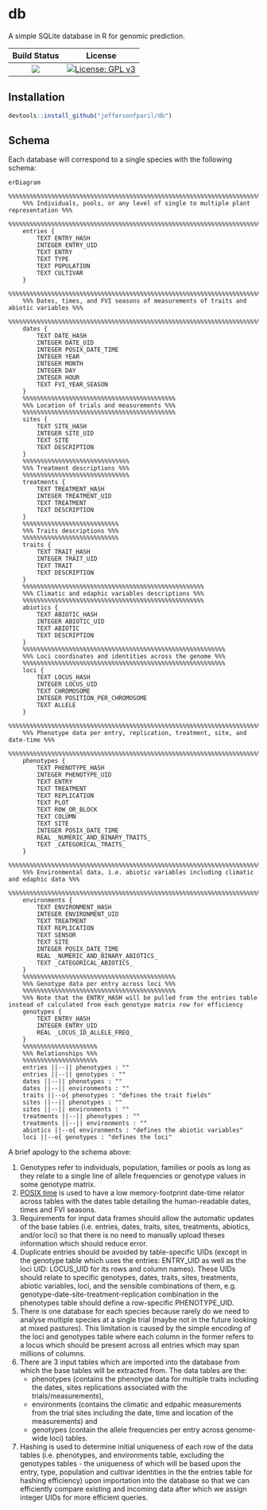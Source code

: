 # db

A simple SQLite database in R for genomic prediction.

|**Build Status**|**License**|
|:--------------:|:---------:|
| <a href="https://github.com/jeffersonfparil/db/actions"><img src="https://github.com/jeffersonfparil/db/actions/workflows/r.yml/badge.svg"></a> | [![License: GPL v3](https://img.shields.io/badge/License-GPLv3-blue.svg)](https://www.gnu.org/licenses/gpl-3.0) |


## Installation

```R
devtools::install_github("jeffersonfparil/db")
```

## Schema

Each database will correspond to a single species with the following schema:

```mermaid
erDiagram
    %%%%%%%%%%%%%%%%%%%%%%%%%%%%%%%%%%%%%%%%%%%%%%%%%%%%%%%%%%%%%%%%%%%%%%%%%%%%%%%%%%%
    %%% Individuals, pools, or any level of single to multiple plant representation %%%
    %%%%%%%%%%%%%%%%%%%%%%%%%%%%%%%%%%%%%%%%%%%%%%%%%%%%%%%%%%%%%%%%%%%%%%%%%%%%%%%%%%%
    entries {
        TEXT ENTRY_HASH
        INTEGER ENTRY_UID
        TEXT ENTRY
        TEXT TYPE
        TEXT POPULATION
        TEXT CULTIVAR
    }
    %%%%%%%%%%%%%%%%%%%%%%%%%%%%%%%%%%%%%%%%%%%%%%%%%%%%%%%%%%%%%%%%%%%%%%%%%%%%%%%%%%%%%
    %%% Dates, times, and FVI seasons of measurements of traits and abiotic variables %%%
    %%%%%%%%%%%%%%%%%%%%%%%%%%%%%%%%%%%%%%%%%%%%%%%%%%%%%%%%%%%%%%%%%%%%%%%%%%%%%%%%%%%%%
    dates {
        TEXT DATE_HASH
        INTEGER DATE_UID
        INTEGER POSIX_DATE_TIME
        INTEGER YEAR
        INTEGER MONTH
        INTEGER DAY
        INTEGER HOUR
        TEXT FVI_YEAR_SEASON
    }
    %%%%%%%%%%%%%%%%%%%%%%%%%%%%%%%%%%%%%%%%%%%
    %%% Location of trials and measurements %%%
    %%%%%%%%%%%%%%%%%%%%%%%%%%%%%%%%%%%%%%%%%%%
    sites {
        TEXT SITE_HASH
        INTEGER SITE_UID
        TEXT SITE
        TEXT DESCRIPTION
    }
    %%%%%%%%%%%%%%%%%%%%%%%%%%%%%%
    %%% Treatment descriptions %%%
    %%%%%%%%%%%%%%%%%%%%%%%%%%%%%%
    treatments {
        TEXT TREATMENT_HASH
        INTEGER TREATMENT_UID
        TEXT TREATMENT
        TEXT DESCRIPTION
    }
    %%%%%%%%%%%%%%%%%%%%%%%%%%%
    %%% Traits descriptions %%%
    %%%%%%%%%%%%%%%%%%%%%%%%%%%
    traits {
        TEXT TRAIT_HASH
        INTEGER TRAIT_UID
        TEXT TRAIT
        TEXT DESCRIPTION
    }
    %%%%%%%%%%%%%%%%%%%%%%%%%%%%%%%%%%%%%%%%%%%%%%%%%%%
    %%% Climatic and edaphic variables descriptions %%%
    %%%%%%%%%%%%%%%%%%%%%%%%%%%%%%%%%%%%%%%%%%%%%%%%%%%
    abiotics {
        TEXT ABIOTIC_HASH
        INTEGER ABIOTIC_UID
        TEXT ABIOTIC
        TEXT DESCRIPTION
    }
    %%%%%%%%%%%%%%%%%%%%%%%%%%%%%%%%%%%%%%%%%%%%%%%%%%%%%%%%%
    %%% Loci coordinates and identities across the genome %%%
    %%%%%%%%%%%%%%%%%%%%%%%%%%%%%%%%%%%%%%%%%%%%%%%%%%%%%%%%%
    loci {
        TEXT LOCUS_HASH
        INTEGER LOCUS_UID
        TEXT CHROMOSOME
        INTEGER POSITION_PER_CHROMOSOME
        TEXT ALLELE
    }
    %%%%%%%%%%%%%%%%%%%%%%%%%%%%%%%%%%%%%%%%%%%%%%%%%%%%%%%%%%%%%%%%%%%%%%%%%%%%%
    %%% Phenotype data per entry, replication, treatment, site, and date-time %%%
    %%%%%%%%%%%%%%%%%%%%%%%%%%%%%%%%%%%%%%%%%%%%%%%%%%%%%%%%%%%%%%%%%%%%%%%%%%%%%
    phenotypes {
        TEXT PHENOTYPE_HASH
        INTEGER PHENOTYPE_UID
        TEXT ENTRY
        TEXT TREATMENT
        TEXT REPLICATION
        TEXT PLOT
        TEXT ROW_OR_BLOCK
        TEXT COLUMN
        TEXT SITE
        INTEGER POSIX_DATE_TIME
        REAL _NUMERIC_AND_BINARY_TRAITS_
        TEXT _CATEGORICAL_TRAITS_
    }
    %%%%%%%%%%%%%%%%%%%%%%%%%%%%%%%%%%%%%%%%%%%%%%%%%%%%%%%%%%%%%%%%%%%%%%%%%%%%%%%%%%%%%%
    %%% Environmental data, i.e. abiotic variables including climatic and edaphic data %%%
    %%%%%%%%%%%%%%%%%%%%%%%%%%%%%%%%%%%%%%%%%%%%%%%%%%%%%%%%%%%%%%%%%%%%%%%%%%%%%%%%%%%%%%
    environments {
        TEXT ENVIRONMENT_HASH
        INTEGER ENVIRONMENT_UID
        TEXT TREATMENT
        TEXT REPLICATION
        TEXT SENSOR
        TEXT SITE
        INTEGER POSIX_DATE_TIME
        REAL _NUMERIC_AND_BINARY_ABIOTICS_
        TEXT _CATEGORICAL_ABIOTICS_
    }
    %%%%%%%%%%%%%%%%%%%%%%%%%%%%%%%%%%%%%%%%%%%
    %%% Genotype data per entry across loci %%%
    %%%%%%%%%%%%%%%%%%%%%%%%%%%%%%%%%%%%%%%%%%%
    %%% Note that the ENTRY_HASH will be pulled from the entries table instead of calculated from each genotype matrix row for efficiency
    genotypes {
        TEXT ENTRY_HASH
        INTEGER ENTRY_UID
        REAL _LOCUS_ID_ALLELE_FREQ_
    }
    %%%%%%%%%%%%%%%%%%%%%
    %%% Relationships %%%
    %%%%%%%%%%%%%%%%%%%%%
    entries ||--|| phenotypes : ""
    entries ||--|| genotypes : ""
    dates ||--|| phenotypes : ""
    dates ||--|| environments : ""
    traits ||--o{ phenotypes : "defines the trait fields"
    sites ||--|| phenotypes : ""
    sites ||--|| environments : ""
    treatments ||--|| phenotypes : ""
    treatments ||--|| environments : ""
    abiotics ||--o{ environments : "defines the abiotic variables"
    loci ||--o{ genotypes : "defines the loci"
```

A brief apology to the schema above:

1. Genotypes refer to individuals, population, families or pools as long as they relate to a single line of allele frequencies or genotype values in some genotype matrix.
2. [POSIX time](https://en.wikipedia.org/wiki/Unix_time) is used to have a low memory-footprint date-time relator across tables with the dates table detailing the human-readable dates, times and FVI seasons.
3. Requirements for input data frames should allow the automatic updates of the base tables (i.e. entries, dates, traits, sites, treatments, abiotics, and/or loci) so that there is no need to manually upload theses information which should reduce error.
4. Duplicate entries should be avoided by table-specific UIDs (except in the genotype table which uses the entries: ENTRY_UID as well as the loci UID: LOCUS_UID for its rows and column names). These UIDs should relate to specific genotypes, dates, traits, sites, treatments, abiotic variables, loci, and the sensible combinations of them, e.g. genotype-date-site-treatment-replication combination in the phenotypes table should define a row-specific PHENOTYPE_UID.
5. There is one database for each species because rarely do we need to analyse multiple species at a single trial (maybe not in the future looking at mixed pastures). This limitation is caused by the simple encoding of the loci and genotypes table where each column in the former refers to a locus which should be present across all entries which may span millions of columns.
6. There are 3 input tables which are imported into the database from which the base tables will be extracted from. The data tables are the:
    - phenotypes (contains the phenotype data for multiple traits including the dates, sites replications associated with the trials/measurements), 
    - environments (contains the climatic and edpahic measurements from the trial sites including the date, time and location of the measurements) and 
    - genotypes (contain the allele frequencies per entry across genome-wide loci) tables.
7. Hashing is used to determine initial uniqueness of each row of the data tables (i.e. phenotypes, and environments table, excluding the genotypes tables - the uniqueness of which will be based upon the entry, type, population and cultivar identities in the the entries table for hashing efficiency) upon importation into the database so that we can efficiently compare existing and incoming data after which we assign integer UIDs for more efficient queries.

